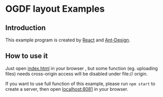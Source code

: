 # OGDF layout Examples

## Introduction

This example program is created by [React](https://react.docschina.org/) and [Ant-Design](https://ant.design/).

## How to use it

Just open [index.html](index.html) in your browser , but some function (eg. uploading files) needs cross-origin access will be disabled under file:// origin.

If you want to use full function of this example, please run `npm start` to create a server, then open [localhost:8081](localhost:8081) in your browser.
